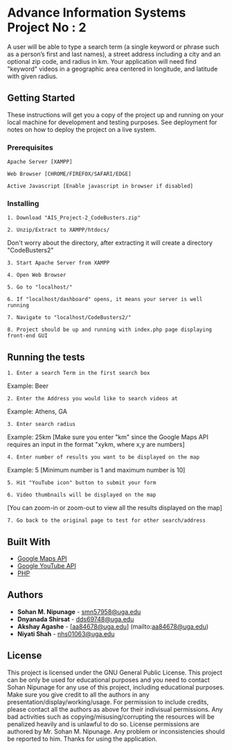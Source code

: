 # Advance Information Systems Project No : 2

A user will be able to type a search term (a single keyword or phrase such as a person’s first and last names), a street address including a city and an optional zip code, and radius in km. Your application will need find "keyword" videos in a geographic area centered in longitude, and latitude with given radius.

## Getting Started

These instructions will get you a copy of the project up and running on your local machine for development and testing purposes. See deployment for notes on how to deploy the project on a live system.

### Prerequisites

```
Apache Server [XAMPP]
```
```
Web Browser [CHROME/FIREFOX/SAFARI/EDGE]
```
```
Active Javascript [Enable javascript in browser if disabled]
```

### Installing


```
1. Download "AIS_Project-2_CodeBusters.zip"
```
```
2. Unzip/Extract to XAMPP/htdocs/
```
Don't worry about the directory, after extracting it will create a directory "CodeBusters2"
```
3. Start Apache Server from XAMPP
```
```
4. Open Web Browser
```
```
5. Go to "localhost/"
```
```
6. If "localhost/dashboard" opens, it means your server is well running
```
```
7. Navigate to "localhost/CodeBusters2/"
```
```
8. Project should be up and running with index.php page displaying front-end GUI
```

## Running the tests

```
1. Enter a search Term in the first search box
```
Example: Beer
```
2. Enter the Address you would like to search videos at
```
Example: Athens, GA
```
3. Enter search radius
```
Example: 25km 
[Make sure you enter "km" since the Google Maps API requires an input in the format "xykm, where x,y are numbers]
```
4. Enter number of results you want to be displayed on the map
```
Example: 5
[Minimum number is 1 and maximum number is 10]
```
5. Hit "YouTube icon" button to submit your form
```
```
6. Video thumbnails will be displayed on the map
```
[You can zoom-in or zoom-out to view all the results displayed on the map]
```
7. Go back to the original page to test for other search/address
```

## Built With

* [Google Maps API](https://developers.google.com/maps/)
* [Google YouTube API](https://developers.google.com/youtube/)
* [PHP](http://php.net/)


## Authors

* **Sohan M. Nipunage**	 - 	[smn57958@uga.edu](mailto:smn57958@uga.edu)
* **Dnyanada Shirsat** 	 -	[dds69748@uga.edu](mailto:dds69748@uga.edu)
* **Akshay Agashe** 	 - 	[aa84678@uga.edu] (mailto:aa84678@uga.edu)
* **Niyati Shah** 		 - 	[nhs01063@uga.edu](mailto:nhs01063@uga.edu)

## License

This project is licensed under the GNU General Public License.
This project can be only be used for educational purposes and you need to contact Sohan Nipunage for any use of this project, including educational purposes.
Make sure you give credit to all the authors in any presentation/display/working/usage. For permission to include credits, please contact all the authors as above for their
indivisual permissions.
Any bad activities such as copying/misusing/corrupting the resources will be penalized heavily and is unlawful to do so.
License permissions are authored by Mr. Sohan M. Nipunage. Any problem or inconsistencies should be reported to him.
Thanks for using the application.
